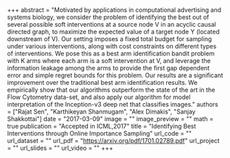 +++
abstract = "Motivated by applications in computational advertising and systems biology, we consider the problem of identifying the best out of several possible soft interventions at a source node V in an acyclic causal directed graph, to maximize the expected value of a target node Y (located downstream of V). Our setting imposes a fixed total budget for sampling under various interventions, along with cost constraints on different types of interventions. We pose this as a best arm identification bandit problem with K arms where each arm is a soft intervention at V, and leverage the information leakage among the arms to provide the first gap dependent error and simple regret bounds for this problem. Our results are a significant improvement over the traditional best arm identification results. We empirically show that our algorithms outperform the state of the art in the Flow Cytometry data-set, and also apply our algorithm for model interpretation of the Inception-v3 deep net that classifies images."
authors = ["Rajat Sen", "Karthikeyan Shanmugam", "Alex Dimakis", "Sanjay Shakkottai"]
date = "2017-03-09"
image = ""
image_preview = ""
math = true
publication = "Accepted in ICML,2017"
title = "Identifying Best Interventions through Online Importance Sampling"
url_code = ""
url_dataset = ""
url_pdf = "https://arxiv.org/pdf/1701.02789.pdf"
url_project = ""
url_slides = ""
url_video = ""
+++

